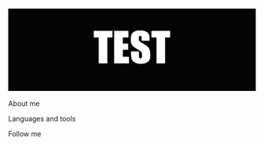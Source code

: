 [![Header](https://github.com/N0NamedGyy/N0NamedGyy/blob/main/assets/Test.png)]()

About me

Languages and tools

Follow me
